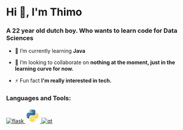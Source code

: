 <h1 align="left">Hi 👋, I'm Thimo</h1>
<h3 align="left">A 22 year old dutch boy. Who wants to learn code for Data Sciences</h3>

- 🌱 I’m currently learning **Java**

- 👯 I’m looking to collaborate on **nothing at the moment, just in the learning curve for now.**

- ⚡ Fun fact **I'm really interested in tech.**

<h3 align="left">Languages and Tools:</h3>
<p align="left"> <a href="https://flask.palletsprojects.com/" target="_blank" rel="noreferrer"> <img src="https://www.vectorlogo.zone/logos/pocoo_flask/pocoo_flask-icon.svg" alt="flask" width="40" height="40"/> </a> <a href="https://www.python.org" target="_blank" rel="noreferrer"> <img src="https://raw.githubusercontent.com/devicons/devicon/master/icons/python/python-original.svg" alt="python" width="40" height="40"/> </a> <a href="https://www.qt.io/" target="_blank" rel="noreferrer"> <img src="https://upload.wikimedia.org/wikipedia/commons/0/0b/Qt_logo_2016.svg" alt="qt" width="40" height="40"/> </a> </p>

